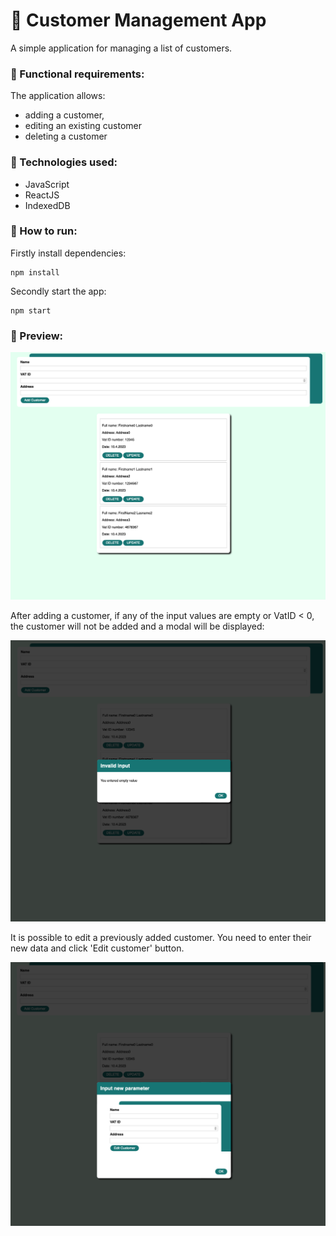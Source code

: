 # 📌 Customer Management App
A simple application for managing a list of customers.

<h3>🔺 Functional requirements:  </h3>
<p> The application allows: </p>

<ul>
  <li>adding a customer, </li>
  <li>editing an existing customer </li>
  <li>deleting a customer</li>
</ul>

<h3>🔺 Technologies used: </h3>
<ul>
  <li>JavaScript </li>
  <li>ReactJS </li>
  <li>IndexedDB </li>
</ul>

<h3>🔺 How to run: </h3>
<p>Firstly install dependencies: </p>

```
npm install
```

<p>Secondly start the app: </p>

```
npm start
```

<h3>🔺 Preview: </h3>
<img src="/readme/start.png">
<p> After adding a customer, if any of the input values are empty or VatID < 0, the customer will not be added and a modal will be displayed: </p>
<img src="/readme/invalid.png">
<p> It is possible to edit a previously added customer. You need to enter their new data and click 'Edit customer' button.</p>
<img src="/readme/edit.png">

